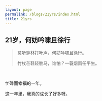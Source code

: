 ```yaml
---
layout: page
permalink: /blogs/21yrs/index.html
title: 21yrs
---
```


## 21岁，何妨吟啸且徐行

> 莫听穿林打叶声，何妨吟啸且徐行。
>
> 竹杖芒鞋轻胜马，谁怕？一蓑烟雨任平生。

<br>

忙碌而幸福的一年。

这一年里，我真的成长了好多呀。

